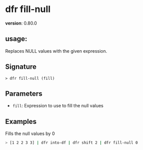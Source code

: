 # dfr fill-null

**version**: 0.80.0

## **usage**:

Replaces NULL values with the given expression.

## Signature

`> dfr fill-null (fill)`

## Parameters

- `fill`: Expression to use to fill the null values

## Examples

Fills the null values by 0

```bash
> [1 2 2 3 3] | dfr into-df | dfr shift 2 | dfr fill-null 0
```
